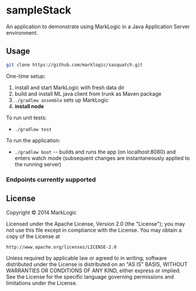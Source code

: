 # sampleStack

An application to demonstrate using MarkLogic in a Java Application Server environment.

## Usage


```bash
git clone https://github.com/marklogic/sasquatch.git
```

One-time setup:

1. install and start MarkLogic with fresh data dir
2. build and install ML java client from trunk as Maven package
3. `./gradlew assemble` sets up MarkLogic
6. **install node**

To run unit tests:

* `./gradlew test`


To run the application:

* `./gradlew boot` -- builds and runs the app (on localhost:8080) and enters
watch mode (subsequent changes are instantaneously applied to the running
server)

### Endpoints currently supported


## License

Copyright © 2014 MarkLogic

Licensed under the Apache License, Version 2.0 (the "License");
you may not use this file except in compliance with the License.
You may obtain a copy of the License at

    http://www.apache.org/licenses/LICENSE-2.0

Unless required by applicable law or agreed to in writing, software
distributed under the License is distributed on an "AS IS" BASIS,
WITHOUT WARRANTIES OR CONDITIONS OF ANY KIND, either express or implied.
See the License for the specific language governing permissions and
limitations under the License.

